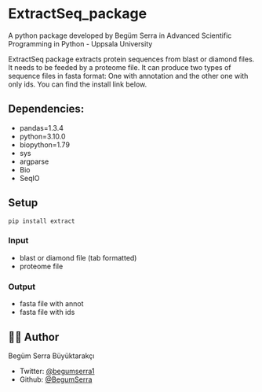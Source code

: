# ExtractSeq_package
A python package developed by Begüm Serra in Advanced Scientific Programming in Python - Uppsala University

ExtractSeq package extracts protein sequences from blast or diamond files. It needs to be feeded by a proteome file. It can produce two types of sequence files in fasta format: One with annotation and the other one with only ids. You can find the install link below.

## Dependencies: 
* pandas=1.3.4
* python=3.10.0  
* biopython=1.79 
* sys
* argparse
* Bio 
* SeqIO

## Setup
```
pip install extract
```

### Input
* blast or diamond file (tab formatted)
* proteome file 

### Output
* fasta file with annot 
* fasta file with ids

## 🧚🏼 Author
Begüm Serra Büyüktarakçı 

* Twitter: [@begumserra1](https://twitter.com/begumserra1) 
* Github: [@BegumSerra](https://github.com/BegumSerra/) 

